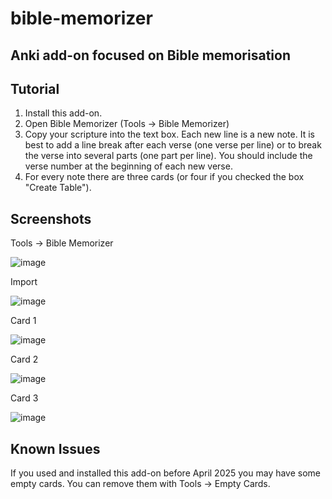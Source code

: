 # bible-memorizer
## Anki add-on focused on Bible memorisation

## Tutorial

1. Install this add-on.
2. Open Bible Memorizer (Tools → Bible Memorizer)
3. Copy your scripture into the text box. Each new line is a new note. It is best to add a line break after each verse (one verse per line) or to break the verse into several parts (one part per line). You should include the verse number at the beginning of each new verse.
4. For every note there are three cards (or four if you checked the box "Create Table").

## Screenshots

Tools → Bible Memorizer

![image](https://raw.githubusercontent.com/zefanja/bible-memorizer/master/docs/menu.png)

Import

![image](https://raw.githubusercontent.com/zefanja/bible-memorizer/master/docs/import.png)

Card 1

![image](https://raw.githubusercontent.com/zefanja/bible-memorizer/master/docs/card1.png)

Card 2

![image](https://raw.githubusercontent.com/zefanja/bible-memorizer/master/docs/card2.png)

Card 3

![image](https://raw.githubusercontent.com/zefanja/bible-memorizer/master/docs/card3.png)

## Known Issues
If you used and installed this add-on before April 2025 you may have some empty cards. You can remove them with Tools → Empty Cards.